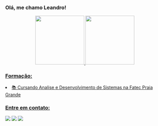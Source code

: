 ### Olá, me chamo Leandro!

<div align="center">
  <a href="https://github.com/leandrobt11">
  <img height="155em" src="https://github-readme-stats.vercel.app/api?username=leandrobt11&show_icons=true&theme=react&include_all_commits=true&count_private=true"/>
  <img height="155em" src="https://github-readme-stats.vercel.app/api/top-langs/?username=leandrobt11&layout=compact&langs_count=7&theme=react"/>
</div>
</div>

### Formação:
<li>📚 Cursando Analise e Desenvolvimento de Sistemas na Fatec Praia Grande</li>

### Entre em contato:

<div> 
  <a href="https://www.instagram.com/_leandroberto_/" target="_blank"><img src="https://img.shields.io/badge/-Instagram-%23E4405F?style=for-the-badge&logo=instagram&logoColor=white" target="_blank"></a>
  <a href = "mailto:leandrobertto1106@gmail.com"><img src="https://img.shields.io/badge/-Gmail-%23333?style=for-the-badge&logo=gmail&logoColor=white" target="_blank"></a>
  <a href="https://www.linkedin.com/in/leandro-aguiar-662858237/" target="_blank"><img src="https://img.shields.io/badge/-LinkedIn-%230077B5?style=for-the-badge&logo=linkedin&logoColor=white" target="_blank"></a> 
</div>
